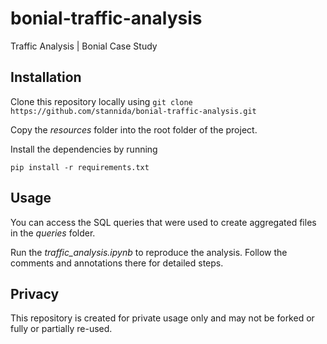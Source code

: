 # bonial-traffic-analysis
Traffic Analysis | Bonial Case Study

## Installation
Clone this repository locally using `git clone https://github.com/stannida/bonial-traffic-analysis.git`

Copy the *resources* folder into the root folder of the project.

Install the dependencies by running 
```
pip install -r requirements.txt
```

## Usage
You can access the SQL queries that were used to create aggregated files in the *queries* folder.

Run the *traffic_analysis.ipynb* to reproduce the analysis. Follow the comments and annotations there for detailed steps.

## Privacy
This repository is created for private usage only and may not be forked or fully or partially re-used.